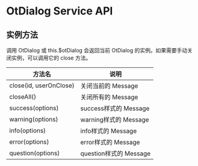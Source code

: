 # OtDialog Service API

## 实例方法

调用 OtDialog 或 this.$otDialog 会返回当前 OtDialog 的实例。如果需要手动关闭实例，可以调用它的 close 方法。

| 方法名 | 说明 |
| --- | --- |
| close(id, userOnClose) | 关闭当前的 Message |
| closeAll() | 关闭所有的 Message |
| success(options) | success样式的 Message |
| warning(options) | warning样式的 Message |
| info(options) | info样式的 Message |
| error(options) | error样式的 Message |
| question(options) | question样式的 Message |
